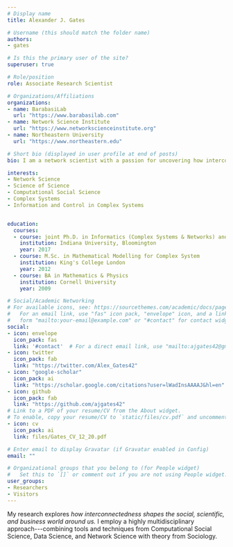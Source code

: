 ```yaml
---
# Display name
title: Alexander J. Gates

# Username (this should match the folder name)
authors:
- gates

# Is this the primary user of the site?
superuser: true

# Role/position
role: Associate Research Scientist

# Organizations/Affiliations
organizations:
- name: BarabasiLab
  url: "https://www.barabasilab.com"
- name: Network Science Institute
  url: "https://www.networkscienceinstitute.org"
- name: Northeastern University
  url: "https://www.northeastern.edu"

# Short bio (displayed in user profile at end of posts)
bio: I am a network scientist with a passion for uncovering how interconnectedness shapes our lives.

interests:
- Network Science
- Science of Science
- Computational Social Science
- Complex Systems
- Information and Control in Complex Systems


education:
  courses:
  - course: joint Ph.D. in Informatics (Complex Systems & Networks) and Cognitive Science
    institution: Indiana University, Bloomington
    year: 2017
  - course: M.Sc. in Mathematical Modelling for Complex System
    institution: King's College London
    year: 2012
  - course: BA in Mathematics & Physics
    institution: Cornell University
    year: 2009

# Social/Academic Networking
# For available icons, see: https://sourcethemes.com/academic/docs/page-builder/#icons
#   For an email link, use "fas" icon pack, "envelope" icon, and a link in the
#   form "mailto:your-email@example.com" or "#contact" for contact widget.
social:
- icon: envelope
  icon_pack: fas
  link: '#contact'  # For a direct email link, use "mailto:ajgates42@gmail.com".
- icon: twitter
  icon_pack: fab
  link: "https://twitter.com/Alex_Gates42"
- icon: "google-scholar"
  icon_pack: ai
  link: "https://scholar.google.com/citations?user=lWadInsAAAAJ&hl=en"
- icon: github
  icon_pack: fab
  link: "https://github.com/ajgates42"
# Link to a PDF of your resume/CV from the About widget.
# To enable, copy your resume/CV to `static/files/cv.pdf` and uncomment the lines below.
- icon: cv
  icon_pack: ai
  link: files/Gates_CV_12_20.pdf

# Enter email to display Gravatar (if Gravatar enabled in Config)
email: ""

# Organizational groups that you belong to (for People widget)
#   Set this to `[]` or comment out if you are not using People widget.
user_groups:
- Researchers
- Visitors
---
```


My research explores *how interconnectedness shapes the social, scientific, and business world around us.*  I employ a highly multidisciplinary approach---combining tools and techniques from Computational Social Science, Data Science, and Network Science with theory from Sociology. 